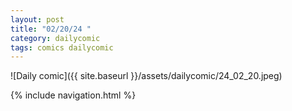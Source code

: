 ```yaml
---
layout: post
title: "02/20/24 "
category: dailycomic
tags: comics dailycomic
---
```

![Daily comic]({{ site.baseurl }}/assets/dailycomic/24_02_20.jpeg)

{% include navigation.html %}

